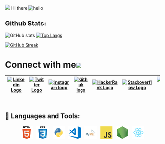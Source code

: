 
<img src="https://raw.githubusercontent.com/MartinHeinz/MartinHeinz/master/wave.gif" width="30px"> Hi there ![hello](https://camo.githubusercontent.com/4080d349f13efe927596fc36abbb36b13218bf88/68747470733a2f2f63646e2e646973636f72646170702e636f6d2f656d6f6a69732f3430303234383130333331333231313339322e676966)

<!--<h1>Welcome to my humble abode in the Digital World..</h1>--!> 

<!--
**kaushikisinha06/kaushikisinha06** is a ✨ _special_ ✨ repository because its `README.md` (this file) appears on your GitHub profile.

Here are some ideas to get you started:

- 🔭 I’m currently working on ...
- 🌱 I’m currently learning ...
- 👯 I’m looking to collaborate on ...
- 🤔 I’m looking for help with ...
- 💬 Ask me about ...
- 📫 How to reach me: ...
- 😄 Pronouns: ...
- ⚡ Fun fact: ...
-->
## Github Stats:
![GitHub stats](https://github-readme-stats.vercel.app/api?username=kaushikisinha06&show_icons=true&theme=synthwave)
[![Top Langs](https://github-readme-stats.vercel.app/api/top-langs/?username=kaushikisinha06&layout=synthwave)](https://github.com/kaushikisinha06/github-readme-stats)
<br>


[![GitHub Streak](https://github-readme-streak-stats.herokuapp.com/?user=DiveshTheReal)](https://github.com/kaushikisinha06/github-readme-streak-stats)
<br>

# Connect with me<img src="https://github.com/TheDudeThatCode/TheDudeThatCode/blob/master/Assets/Handshake.gif" height="32px">



| [<img src="https://github.com/TheDudeThatCode/TheDudeThatCode/blob/master/Assets/Linkedin.svg" alt="Linkedin Logo" width="32">](https://www.linkedin.com/in/kaushiki-sinha-b52853183/) | [<img src="https://github.com/TheDudeThatCode/TheDudeThatCode/blob/master/Assets/Twitter.svg" alt="Twitter Logo" width="32">](https://twitter.com/kaushikisinha06) | [<img src="https://github.com/TheDudeThatCode/TheDudeThatCode/blob/master/Assets/Instagram.svg" alt="instagram logo" width="32">]()| [<img src="https://cdn.svgporn.com/logos/github-icon.svg" alt="Github logo" width="34">](https://github.com/kaushikisinha06) | [<img src="https://github.com/TheDudeThatCode/TheDudeThatCode/blob/master/Assets/HackerRank.svg" alt="HackerRank Logo" width="30">]() | [<img src="https://cdn.svgporn.com/logos/stackoverflow-icon.svg" alt="Stackoverflow Logo" width="28">]() | [<img src="https://cdn.svgporn.com/logos/medium.svg" alt="Medium Logo" width="30">](https://medium.com/@kaushiki0608) | [<img src="https://github.com/TheDudeThatCode/TheDudeThatCode/blob/master/Assets/Gmail.svg" alt="Gmail logo" height="32">](mailto:kaushiki0608@gmail.com)
|:---:|:---:|:---:|:---:|:---:|:---:|:---:|:---:|



<br>


## 🧰 Languages and Tools:
<p align="center">
<img src="https://raw.githubusercontent.com/github/explore/80688e429a7d4ef2fca1e82350fe8e3517d3494d/topics/html/html.png" alt="html" height="40" style="vertical-align:top; margin:4px">
 <img src="https://raw.githubusercontent.com/github/explore/80688e429a7d4ef2fca1e82350fe8e3517d3494d/topics/css/css.png" alt="css" height="40" style="vertical-align:top; margin:4px">
<img src="https://raw.githubusercontent.com/github/explore/80688e429a7d4ef2fca1e82350fe8e3517d3494d/topics/python/python.png" alt="Python" height="40" style="vertical-align:top; margin:4px">
<img src="https://raw.githubusercontent.com/github/explore/80688e429a7d4ef2fca1e82350fe8e3517d3494d/topics/visual-studio-code/visual-studio-code.png" alt="VS Code" height="40" style="vertical-align:top; margin:4px">
 <img src="https://raw.githubusercontent.com/github/explore/80688e429a7d4ef2fca1e82350fe8e3517d3494d/topics/mysql/mysql.png" alt="mysql" height="40" style="vertical-align:top; margin:4px">
<img src="https://raw.githubusercontent.com/github/explore/80688e429a7d4ef2fca1e82350fe8e3517d3494d/topics/javascript/javascript.png" alt="Javascript" height="40" style="vertical-align:top; margin:4px">
<img src="https://raw.githubusercontent.com/github/explore/80688e429a7d4ef2fca1e82350fe8e3517d3494d/topics/nodejs/nodejs.png" alt="nodejs" height="40" style="vertical-align:top; margin:4px">
<img src="https://raw.githubusercontent.com/github/explore/80688e429a7d4ef2fca1e82350fe8e3517d3494d/topics/react/react.png" alt="react" height="40" style="vertical-align:top; margin:4px">

 
</p>






